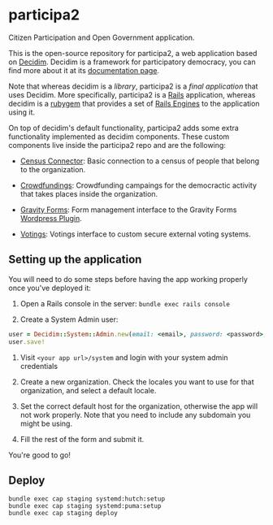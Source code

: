 # participa2

Citizen Participation and Open Government application.

This is the open-source repository for participa2, a web application based on
[Decidim]. Decidim is a framework for participatory democracy, you can find more
about it at its [documentation page][decidim docs].

Note that whereas decidim is a _library_, participa2 is a _final application_
that uses Decidim. More specifically, participa2 is a [Rails] application,
whereas decidim is a [rubygem] that provides a set of [Rails Engines] to the
application using it.

On top of decidim's default functionality, participa2 adds some extra
functionality implemented as decidim components. These custom components live
inside the participa2 repo and are the following:

* [Census Connector]: Basic connection to a census of people that belong to the
  organization.

* [Crowdfundings]: Crowdfunding campaings for the democractic activity that
  takes places inside the organization.

* [Gravity Forms]: Form management interface to the Gravity Forms [Wordpress
  Plugin][Gravity Forms Wordpress Plugin].

* [Votings]: Votings interface to custom secure external voting systems.

## Setting up the application

You will need to do some steps before having the app working properly once
you've deployed it:

1. Open a Rails console in the server: `bundle exec rails console`

1. Create a System Admin user:

```ruby
user = Decidim::System::Admin.new(email: <email>, password: <password>, password_confirmation: <password>)
user.save!
```

1. Visit `<your app url>/system` and login with your system admin credentials

1. Create a new organization. Check the locales you want to use for that
   organization, and select a default locale.

1. Set the correct default host for the organization, otherwise the app will not
   work properly. Note that you need to include any subdomain you might be
   using.

1. Fill the rest of the form and submit it.

You're good to go!

## Deploy

```
bundle exec cap staging systemd:hutch:setup
bundle exec cap staging systemd:puma:setup
bundle exec cap staging deploy
```

[Decidim]: https://github.com/decidim/decidim
[decidim docs]: https://docs.decidim.org
[Rails]: https://rubyonrails.org
[Rubygem]: https://rubygems.org
[Rails Engines]: https://guides.rubyonrails.org/engines.html
[Gravity Forms Wordpress Plugin]: https://www.gravityforms.com

[Census Connector]: decidim-module-census_connector/README.md
[Crowdfundings]: decidim-module-crowdfundings/README.md
[Gravity Forms]: decidim-module-gravity_forms/README.md
[Votings]: decidim-module-votings/README.md
